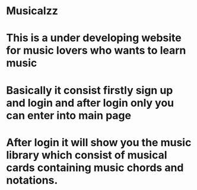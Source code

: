 # Musicalzz
# This is a under developing website for music lovers who wants to learn music 
# Basically it consist firstly sign up and login and after login only you can enter into main page
# After login it will show you the music library which consist of musical cards containing music chords and notations.
